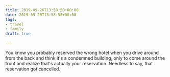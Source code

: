 ```yaml
---
title: 2019-09-26T13:58:58+00:00
date: 2019-09-26T13:58:58+00:00
tags:
- travel
- family
draft: true

---
```

You know you probably reserved the wrong hotel when you drive around from the back and think it's a condemned building, only to come around the front and realize that's actually your reservation. Needless to say, that reservation got cancelled.
